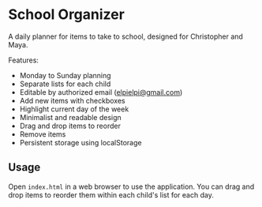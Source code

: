 # School Organizer

A daily planner for items to take to school, designed for Christopher and Maya.

Features:
- Monday to Sunday planning
- Separate lists for each child
- Editable by authorized email (elpielpi@gmail.com)
- Add new items with checkboxes
- Highlight current day of the week
- Minimalist and readable design
- Drag and drop items to reorder
- Remove items
- Persistent storage using localStorage

## Usage

Open `index.html` in a web browser to use the application. You can drag and drop items to reorder them within each child's list for each day.
